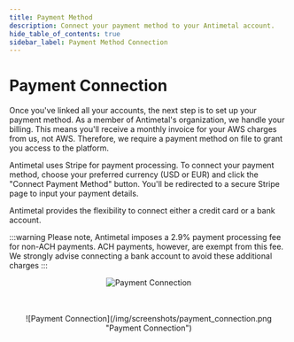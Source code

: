```yaml
---
title: Payment Method
description: Connect your payment method to your Antimetal account.
hide_table_of_contents: true
sidebar_label: Payment Method Connection
---
```


# Payment Connection

Once you've linked all your accounts, the next step is to set up your payment method. As a member of Antimetal's organization, we handle your billing. This means you'll receive a monthly invoice for your AWS charges from us, not AWS. Therefore, we require a payment method on file to grant you access to the platform.

Antimetal uses Stripe for payment processing. To connect your payment method, choose your preferred currency (USD or EUR) and click the "Connect Payment Method" button. You'll be redirected to a secure Stripe page to input your payment details.

Antimetal provides the flexibility to connect either a credit card or a bank account.

:::warning
Please note, Antimetal imposes a 2.9% payment processing fee for non-ACH payments. ACH payments, however, are exempt from this fee. We strongly advise connecting a bank account to avoid these additional charges
:::

<p align="center">
    <img src="/img/screenshots/payment_connection.png" alt="Payment Connection" />
</p>


<div align="center">
    <br></br>
    ![Payment Connection](/img/screenshots/payment_connection.png "Payment Connection")
</div>